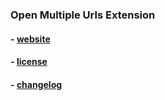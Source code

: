### Open Multiple Urls Extension
#### - [website](https://omu-beta.vercel.app)
#### - [license](./license.md)
#### - [changelog](./changelog.md)
